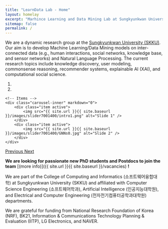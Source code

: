 ```yaml
---
title: "LearnData Lab - Home"
layout: homelay
excerpt: "Marhince Learning and Data Mining Lab at Sungkyunkwan University (SKKU)"
sitemap: false
permalink: /
---
```


We are a dynamic research group at the [Sungkyunkwan University (SKKU)](https://en.wikipedia.org/wiki/Sungkyunkwan_University). Our aim is to develop Machine Learning/Data Mining models on inter-connected data (e.g., human interactions, social networks, knowledge base, and sensor networks) and Natural Language Processing. The current research topics include knowledge discovery, user modeling, commonsense reasoning, recommender systems, explainable AI (XAI), and computational social science.


<div markdown="0" id="carousel" class="carousel slide" data-ride="carousel" data-interval="5000" data-pause="hover" >
    <!-- Menu -->
    <ol class="carousel-indicators">
        <li data-target="#carousel" data-slide-to="0" class="active"></li>
        <li data-target="#carousel" data-slide-to="1"></li>
    </ol>

    <!-- Items -->
    <div class="carousel-inner" markdown="0">
        <div class="item active">
            <img src="{{ site.url }}{{ site.baseurl }}/images/slider7001400/intro1.png" alt="Slide 1" />
        </div>
        <div class="item active">
            <img src="{{ site.url }}{{ site.baseurl }}/images/slider7001400/GNNs0.jpg" alt="Slide 2" />
        </div>        
    </div>
  <a class="left carousel-control" href="#carousel" role="button" data-slide="prev">
    <span class="glyphicon glyphicon-chevron-left" aria-hidden="true"></span>
    <span class="sr-only">Previous</span>
  </a>
  <a class="right carousel-control" href="#carousel" role="button" data-slide="next">
    <span class="glyphicon glyphicon-chevron-right" aria-hidden="true"></span>
    <span class="sr-only">Next</span>
  </a>
</div>


 **We are  looking for passionate new PhD students and Postdocs to join the team** [(more info)]({{ site.url }}{{ site.baseurl }}/vacancies) **!**

We are part of the College of Computing and Informatics (소프트웨어융합대학) at Sungkyunkwan University (SKKU) and affiliated with Computer Science Engineering (소프트웨어학과), Artificial Intelligence (인공지능대학원), and Electrical and Computer Engineering (전자전기컴퓨터공학과대학원) departments.

We are grateful for funding from National Research Foundation of Korea (NRF), BK21, Information & Communications Technology Planning & Evaluation (IITP), LG Electronics, and NAVER.
<br />

<!-- <figure class="fourth">
  <img src="{{ site.url }}{{ site.baseurl }}/images/logopic/Logo_NRF.jpg" style="width: 200px;">
  <img src="{{ site.url }}{{ site.baseurl }}/images/logopic/Logo_IITP.jpg" style="width: 200px;">
  <img src="{{ site.url }}{{ site.baseurl }}/images/logopic/Logo_BK21.jpg" style="width: 200px">

</figure>
 -->
<!-- <br /> -->
